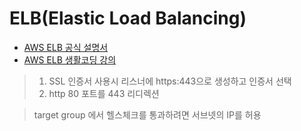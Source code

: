 # ELB(Elastic Load Balancing)

* [AWS ELB 공식 설명서](https://docs.aws.amazon.com/ko_kr/elasticloadbalancing/latest/userguide/what-is-load-balancing.html)
* [AWS ELB 생활코딩 강의](https://opentutorials.org/course/608/3008)


> 1. SSL 인증서 사용시 리스너에 https:443으로 생성하고 인증서 선택
> 2. http 80 포트를 443 리디렉션
> 

> target group 에서 헬스체크를 통과하려면 서브넷의 IP를 허용

